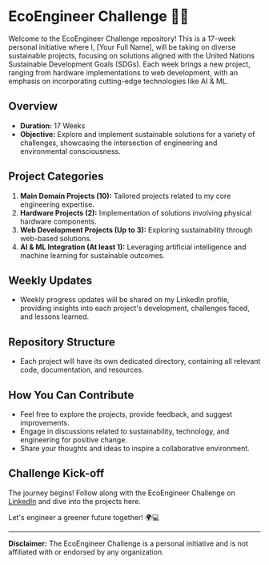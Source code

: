 # EcoEngineer Challenge 🌱🚀

Welcome to the EcoEngineer Challenge repository! This is a 17-week personal initiative where I, [Your Full Name], will be taking on diverse sustainable projects, focusing on solutions aligned with the United Nations Sustainable Development Goals (SDGs). Each week brings a new project, ranging from hardware implementations to web development, with an emphasis on incorporating cutting-edge technologies like AI & ML.

## Overview

- **Duration:** 17 Weeks
- **Objective:** Explore and implement sustainable solutions for a variety of challenges, showcasing the intersection of engineering and environmental consciousness.

## Project Categories

1. **Main Domain Projects (10):** Tailored projects related to my core engineering expertise.
2. **Hardware Projects (2):** Implementation of solutions involving physical hardware components.
3. **Web Development Projects (Up to 3):** Exploring sustainability through web-based solutions.
4. **AI & ML Integration (At least 1):** Leveraging artificial intelligence and machine learning for sustainable outcomes.

## Weekly Updates

- Weekly progress updates will be shared on my LinkedIn profile, providing insights into each project's development, challenges faced, and lessons learned.

## Repository Structure

- Each project will have its own dedicated directory, containing all relevant code, documentation, and resources.

## How You Can Contribute

- Feel free to explore the projects, provide feedback, and suggest improvements.
- Engage in discussions related to sustainability, technology, and engineering for positive change.
- Share your thoughts and ideas to inspire a collaborative environment.

## Challenge Kick-off

The journey begins! Follow along with the EcoEngineer Challenge on [LinkedIn](https://www.linkedin.com/in/moutasimqazi/) and dive into the projects here.

Let's engineer a greener future together! 🌍💻

---

**Disclaimer:** The EcoEngineer Challenge is a personal initiative and is not affiliated with or endorsed by any organization.

